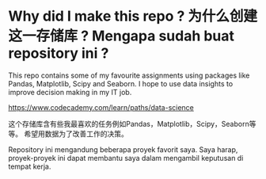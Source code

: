 # Why did I make this repo ? 为什么创建这一存储库 ? Mengapa sudah buat repository ini ?
This repo contains some of my favourite assignments using packages like Pandas, Matplotlib, Scipy and Seaborn.
I hope to use data insights to improve decision making in my IT job.

https://www.codecademy.com/learn/paths/data-science

这个存储库含有些我最喜欢的任务例如Pandas，Matplotlib，Scipy，Seaborn等等。
希望用数据为了改善工作的决策。

Repository ini mengandung beberapa proyek favorit saya.
Saya harap, proyek-proyek ini dapat membantu saya dalam mengambil keputusan di tempat kerja.
